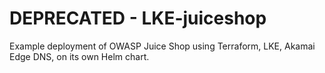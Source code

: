 # DEPRECATED - LKE-juiceshop
Example deployment of OWASP Juice Shop using Terraform, LKE, Akamai Edge DNS, on its own Helm chart. 
